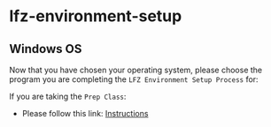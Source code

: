 # lfz-environment-setup

## Windows OS


Now that you have chosen your operating system, please choose the program you are completing the `LFZ Environment Setup Process` for:

If you are taking the `Prep Class`:
  - Please follow this link: [Instructions](./windows-prep.md)

<!-- else, if you are in `Module 1` orientation:
  - Please follow this link: [Instructions](./windows-part-time.md) -->

